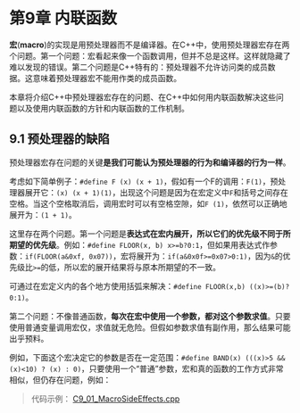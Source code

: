 # 第9章 内联函数

**宏**(**macro**)的实现是用预处理器而不是编译器。在C++中，使用预处理器宏存在两个问题。第一个问题：宏看起来像一个函数调用，但并不总是这样。这样就隐藏了难以发现的错误。第二个问题是C++特有的：预处理器不允许访问类的成员数据。这意味着预处理器宏不能用作类的成员函数。

本章将介绍C++中预处理器宏存在的问题、在C++中如何用内联函数解决这些问题以及使用内联函数的方针和内联函数的工作机制。

## 9.1 预处理器的缺陷

预处理器宏存在问题的关键**是我们可能认为预处理器的行为和编译器的行为一样**。

考虑如下简单例子：`#define F (x) (x + 1)`，假如有一个F的调用：`F(1)`，预处理器展开它：`(x) (x + 1)(1)`，出现这个问题是因为在宏定义中`F`和括号之间存在空格。当这个空格取消后，调用宏时可以有空格空隙，如`F (1)`，依然可以正确地展开为：`(1 + 1)`。

这里存在两个问题。第一个问题是**表达式在宏内展开，所以它们的优先级不同于所期望的优先级**。例如：`#define FLOOR(x, b) x>=b?0:1`，但如果用表达式作参数：`if(FLOOR(a&0xf, 0x07))`，宏将展开为：`if(a&0x0f>=0x07>0:1)`，因为`&`的优先级比`>=`的低，所以宏的展开结果将与原本所期望的不一致。

可通过在宏定义内的各个地方使用括弧来解决：`#define FLOOR(x,b) ((x)>=(b)?0:1)`。

第二个问题：不像普通函数，**每次在宏中使用一个参数，都对这个参数求值**。只要使用普通变量调用宏仅，求值就无危险。但假如参数求值有副作用，那么结果可能出乎预料。

例如，下面这个宏决定它的参数是否在一定范围：`#define BAND(x) (((x)>5 && (x)<10) ? (x) : 0)`，只要使用一个“普通”参数，宏和真的函数的工作方式非常相似，但仍存在问题，例如：

> 代码示例：
[C9_01_MacroSideEffects.cpp]()

```C++

```